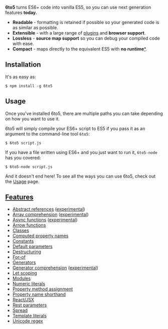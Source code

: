 **6to5** turns ES6+ code into vanilla ES5, so you can use next generation features **today.**

 - **Readable** - formatting is retained if possible so your generated code is as similar as possible.
 - **Extensible** - with a large range of [plugins](plugins.md) and **browser support**.
 - **Lossless** - **source map support** so you can debug your compiled code with ease.
 - **Compact** - maps directly to the equivalent ES5 with **no runtime**[\*](caveats.md).

## Installation

It's as easy as:

    $ npm install -g 6to5

## Usage

Once you've installed 6to5, there are multiple paths you can take depending on
how you want to use it.

6to5 will simply compile your ES6+ script to ES5 if you pass it as an argument
to the command-line tool `6to5`:

    $ 6to5 script.js

If you have a file written using ES6+ and you just want to run it, `6to5-node`
has you covered:

    $ 6to5-node script.js

And it doesn't end here! To see all the ways you can use 6to5, check out the
[Usage](http://6to5.github.io/usage.html) page.

## [Features](features.md)

 - [Abstract references](features.md#abstract-references) ([experimental](usage.md#experimental))
 - [Array comprehension](features.md#array-comprehension) ([experimental](usage.md#experimental))
 - [Async functions](features.md#async-functions) ([experimental](usage.md#experimental))
 - [Arrow functions](features.md#arrow-functions)
 - [Classes](features.md#classes)
 - [Computed property names](features.md#computed-property-names)
 - [Constants](features.md#constants)
 - [Default parameters](features.md#default-parameters)
 - [Destructuring](features.md#destructuring)
 - [For-of](features.md#for-of)
 - [Generators](features.md#generators)
 - [Generator comprehension](features.md#generator-comprehension) ([experimental](usage.md#experimental))
 - [Let scoping](features.md#let-scoping)
 - [Modules](features.md#modules)
 - [Numeric literals](features.md#numeric-literals)
 - [Property method assignment](features.md#property-method-assignment)
 - [Property name shorthand](features.md#property-name-shorthand)
 - [React/JSX](react.md)
 - [Rest parameters](features.md#rest-parameters)
 - [Spread](features.md#spread)
 - [Template literals](features.md#template-literals)
 - [Unicode regex](features.md#unicode-regex)
